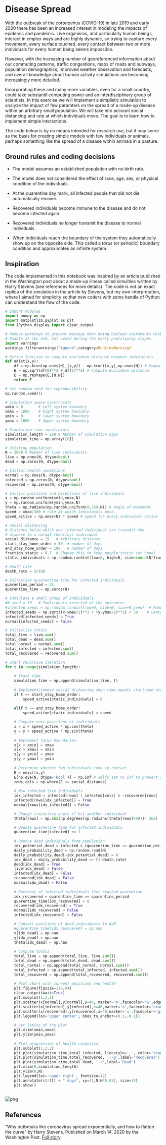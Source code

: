# Disease Spread

With the outbreak of the *coronavirus* (COVID-19) in late 2019 and early 2020 there has been an increased interest in modeling the impacts of epidemic and pandemic. Live organisms, and particularly human beings, interact in cmplex ways and are highly dynamic, so trying to capture every movement, every surface touched, every contact between two or more individuals for every human being seems impossible. 

However, with the increasing number of georeferenced information about our commuting patterns, traffic congestions, maps of roads and subways, population demographics, improved weather observation and forecasts, and overall knowledge about human activity simulations are becoming increasingly more detailed.

Incorporating these and many more variables, even for a small country, could take substantil computing power and an interdisciplinary group of scientists. In this exercise we will implement a simplistic simulation to analyze the impact of few paramters on the spread of a made-up disease within an arbitrary small population. We will take into account social distancing and rate at which individuals move. The goal is to learn how to implement simple interactions.

The code below is by no means intended for research use, but it may serve as the basis for creating simple models with few individuals or animals, perhaps something like the spread of a disease within animals in a pasture.


## Ground rules and coding decisions

- The model assumes an established population with no birth rate.

- The model does not considered the effect of race, age, sex, or physical condition of the individuals.

- At the quarentine day mark, all infected people that did not die automatically recover.

- Recovered individuals become immune to the disease and do not become infected again.

- Recovered individuals no longer transmit the disease to normal individuals.

- When individuals reach the boundary of the system they automatically show up on the opposite side. This called a *torus* (or periodic) boundary condition and approximates an infinite system.


## Inspiration

The code implemented in this notebook was inspired by an article published in the Washington post about a made-up illness called simulities written by Harry Stevens (see references for more details). The code is not an exact replica of the simulation in the article by Stevens, but my own interpretation, where I aimed for simplicity so that new coders with some handle of Python can understand the flow of the code.



```python
# Import modules
import numpy as np
import matplotlib.pyplot as plt
from IPython.display import clear_output

# Remove warnings to prevent message when doing boolean statements with NaNs
# Enable at the end, but avoid during the early prototyping stages
import warnings
warnings.filterwarnings("ignore",category=RuntimeWarning)

```


```python
# Define function to compute euclidean distance between individuals
def edist(x,y):
    df = np.kron(np.ones(N),[x,y]) - np.kron([x,y],np.ones(N)) # Compute differences using Kronecker product
    E = np.sqrt(df[0]**2 + df[1]**2) # Compute Euclidean distance.
    E = np.reshape(E,[N,N])
    return E

```


```python
# Set random seed for reproducibility
np.random.seed(1)

# Simulation space constraints
xmin = 0       # Left system boundary
xmax = 1000    # Right system boundary
ymin = 0       # Lower system boundary
ymax = 1000    # Upper system boundary

# Simulation time constraints
simulation_length = 200 # Number of simulation days
simulation_time = np.array([0])

# Existing population
N = 2000 # Number of live individuals
live = np.ones(N, dtype=bool)
dead = np.zeros(N, dtype=bool)

# Initial health conditions
normal = np.ones(N, dtype=bool)
infected = np.zeros(N, dtype=bool)
recovered = np.zeros(N, dtype=bool)

# Initial positions and directions of live individuals
x = np.random.uniform(xmin,xmax,N)
y = np.random.uniform(ymin,ymax,N)
theta = np.radians(np.random.uniform(0,360,N)) # Angle of movement
speed = xmax/100 # rate at which individuals move.
speed_active = np.ones(N) * speed # speed for every individual active

# Social distancing
# Distance below which one infected individual can transmit the
# disease to a normal (healthy) individual
social_distance = 15   # Arbitrary distance
start_stay_home_order = 50  # number of days
end_stay_home_order = 100   # number of days
fraction_static = 0.7  # Change this to keep people static (at home)
static_individuals = np.random.randint(low=0, high=N, size=round(N*fraction_static))

# Death rate 
death_rate = 5/100

# Initialize quanrentine time for infected individuals
quarentine_period = 21
quarentine_time = np.zeros(N)

# Inoculate a small group of individuals
#N_seed = 10   # Individuals infected at the epicenter
#infected_seeds = np.random.randint(low=0, high=N, size=N_seed)  # Random seeds
infected_seeds = np.sqrt((x-xmax/2)**2 + (y-ymax/2)**2) < 50    # Center seeds
infected[infected_seeds] = True
normal[infected_seeds] = False

# Initialize totals
total_live = live.sum()
total_dead = dead.sum()
total_normal = normal.sum()
total_infected = infected.sum()
total_recovered = recovered.sum()

# Start recursive iteration
for t in range(simulation_length):
   
    # Track time
    simulation_time = np.append(simulation_time, t)
    
    # Implement/remove social distancing when time equals start/end stay-home order
    if t == start_stay_home_order:
        speed_active[static_individuals] = 0
        
    elif t == end_stay_home_order:
        speed_active[static_individuals] = speed

    # Compute next positions of individuals
    x = x + speed_active * np.cos(theta)
    y = y + speed_active * np.sin(theta)
    
    # Implement torus boundaries.
    x[x < xmin] = xmax
    x[x > xmax] = xmin
    y[y < ymin] = ymax
    y[y > ymax] = ymin
    
    # Determine whether two individuals come in contact
    E = edist(x,y)
    E[np.eye(N, dtype='bool')] = np.inf # selfs set to inf to prevent selecting in next step
    rows,cols = np.where(E <= social_distance)
    
    # New infected live individuals
    idx_infected = infected[rows] | infected[cols] & ~recovered[rows]
    infected[rows[idx_infected]] = True
    normal[rows[idx_infected]] = False

    # Change trajectory angle if hit another individual
    theta[rows] = np.abs(np.degrees(np.radians(theta[rows]+90))- 360) 

    # Update quarentine time for infected individuals
    quarentine_time[infected] += 1
        
    # Remove dead individuals from population
    idx_potential_dead = infected & (quarentine_time == quarentine_period)
    daily_probability_dead = np.random.rand(N)
    daily_probability_dead[~idx_potential_dead] = 0
    idx_dead = daily_probability_dead >= (1-death_rate)
    dead[idx_dead] = True
    live[idx_dead] = False
    infected[idx_dead] = False
    recovered[idx_dead] = False
    normal[idx_dead] = False
    
    # Recovery of infected individuals that reached quarentine
    idx_recovered = quarentine_time == quarentine_period
    quarentine_time[idx_recovered] = 0
    recovered[idx_recovered] = True
    normal[idx_recovered] = False
    infected[idx_recovered] = False

    # Convert positions of dead individuals to NaN
    #quarentine_time[idx_recovered] = np.nan
    x[idx_dead] = np.nan
    y[idx_dead] = np.nan
    theta[idx_dead] = np.nan
    
    # Compute totals
    total_live = np.append(total_live, live.sum())
    total_dead = np.append(total_dead, dead.sum())
    total_normal = np.append(total_normal, normal.sum())
    total_infected = np.append(total_infected, infected.sum())
    total_recovered = np.append(total_recovered, recovered.sum())
    
    # Plot chart with current positions and health
    plt.figure(figsize=(18,8))
    clear_output(wait=True)
    plt.subplot(1,2,1)
    plt.scatter(x[normal],y[normal],s=40, marker='o',facecolor='w',edgecolor='k', linewidth=0.5, label='Normal')
    plt.scatter(x[infected],y[infected],s=40,marker='o',facecolor='orange',edgecolor='k',linewidth=0.5,label='Infected')
    plt.scatter(x[recovered],y[recovered],s=40,marker='o',facecolor='green',edgecolor='k',linewidth=0.5, alpha=0.85, label='Recovered')
    plt.legend(loc='upper center', bbox_to_anchor=(0.5,-0.1))
    
    # Set limits of the plot
    plt.xlim(xmin,xmax)
    plt.ylim(ymin,ymax)
    
    # Plot progression of health condition
    plt.subplot(1,2,2)
    plt.plot(simulation_time,total_infected, linestyle='-', color='orange',label='Infected')
    plt.plot(simulation_time,total_recovered, '--g',label='Recovered')
    plt.plot(simulation_time,total_dead, '-r',label='Dead')
    plt.xlim(0,simulation_length)
    plt.ylim(0,N)
    plt.legend(loc='upper right', fontsize=12)
    plt.annotate(str(t) + " days", xy=(1,N-N*0.05), size=14)
    plt.show()
    
```


![png](disease_spread_files/disease_spread_3_0.png)


## References

"Why outbreaks like coronavirus spread exponentially, and how to flatten the curve" by Harry Stevens. Published on March 14, 2020 by the Washington Post. [Full story](https://www.washingtonpost.com/graphics/2020/world/corona-simulator/).
